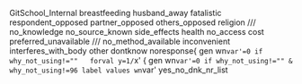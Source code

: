 GitSchool_Internal
breastfeeding husband_away fatalistic respondent_opposed partner_opposed others_opposed religion /// 
no_knowledge no_source_known side_effects health no_access cost preferred_unavailable /// 
no_method_available inconvenient interferes_with_body other dontknow noresponse{ 
gen wn`var'=0 if why_not_using!=""  
forval y=1/`x' { 
gen wn`var'=0 if why_not_using!="" & why_not_using!=96
label values wn`var' yes_no_dnk_nr_list 